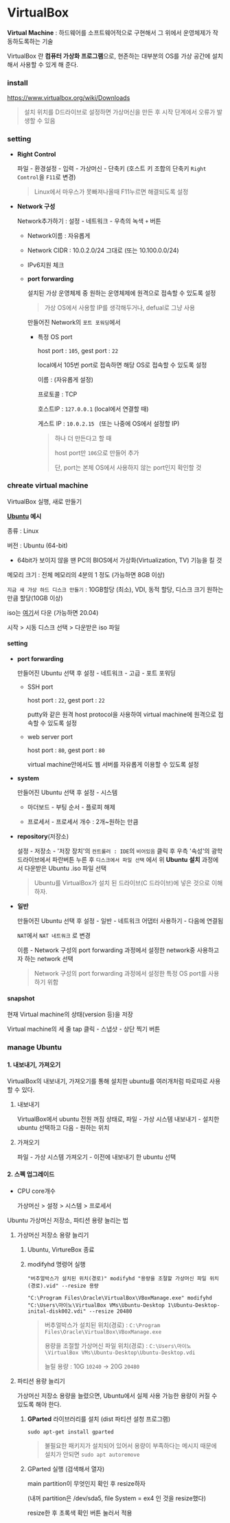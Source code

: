 # VirtualBox

**Virtual Machine** : 하드웨어를 소프트웨어적으로 구현해서 그 위에서 운영체제가 작동하도록하는 기술

VirtualBox 란 **컴퓨터 가상화 프로그램**으로, 현존하는 대부분의 OS를 가상 공간에 설치해서 사용할 수 있게 해 준다. 



### install

https://www.virtualbox.org/wiki/Downloads

> 설치 위치를 D드라이브로 설정하면 가상머신을 만든 후 시작 단계에서 오류가 발생할 수 있음





### setting

- **Right Control**

  파일 - 환경설정 - 입력 - 가상머신 - 단축키 (호스트 키 조합의 단축키 `Right Control`을 `F11`로 변경)

  > Linux에서 마우스가 못빠져나올때 F11누르면 해결되도록 설정

- **Network 구성**

  Network추가하기 : 설정 - 네트워크 - 우측의 녹색 `+` 버튼

  - Network이름 : 자유롭게

  - Network CIDR : 10.0.2.0/24 그대로 (또는 10.100.0.0/24)

  - IPv6지원 체크

  - **port forwarding**

    설치된 가상 운영체제 중 원하는 운영체제에 원격으로 접속할 수 있도록 설정

    > 가상 OS에서 사용할 IP를 생각해두거나, defual로 그냥 사용

    만들어진 Network의 `포트 포워딩`에서

    - 특정 OS port

      host port : `105`,  	gest port : `22`

      local에서 105번 port로 접속하면 해당 OS로 접속할 수 있도록 설정

      이름 : (자유롭게 설정)

      프로토콜 : TCP

      호스트IP : `127.0.0.1` (local에서 연결할 때)

      게스트 IP : `10.0.2.15 ` (또는 나중에 OS에서 설정할 IP)  

      > 하나 더 만든다고 할 때 
      >
      > host port만  `106`으로 만들어 추가 
      >
      > 단, port는 본체 OS에서 사용하지 않는 port인지 확인할 것 

    

    

### chreate virtual machine

VirtualBox 실행, 새로 만들기 

**[Ubuntu](https://ubuntu.com/#download) 예시**

종류 : Linux

버전 : Ubuntu (64-bit)

- 64bit가 보이지 않을 땐 PC의 BIOS에서 가상화(Virtualization, TV) 기능을 킬 것

메모리 크기 : 전체 메모리의 4분의 1 정도 (가능하면 8GB 이상)

`지금 새 가상 하드 디스크 만들기` : 10GB할당 (최소), VDI, 동적 할당, 디스크 크기 원하는 만큼 할당(10GB 이상)



iso는 [여기](https://releases.ubuntu.com/)서 다운 (가능하면 20.04)

시작 > 시동 디스크 선택 > 다운받은 iso 파일









#### setting

- **port forwarding**

  만들어진 Ubuntu 선택 후 설정 - 네트워크 - 고급 - 포트 포워딩

  - SSH port

    host port : `22`,  	gest port : `22`

    putty와 같은 원격 host protocol을 사용하여 virtual machine에 원격으로 접속할 수 있도록 설정

  - web server port

    host port : `80`,  	gest port : `80`

    virtual machine안에서도 웹 서버를 자유롭게 이용할 수 있도록 설정

- **system**

  만들어진 Ubuntu 선택 후 설정 - 시스템 

  - 마더보드 - 부팅 순서 - 플로피 해제

  - 프로세서 - 프로세서 개수 : 2개~원하는 만큼

- **repository**(저장소)

  설정 - 저장소  - '저장 장치'의 `컨트롤러 : IDE`의 `비어있음` 클릭 후 우측 '속성'의 광학 드라이브에서 파란버튼 누른 후 `디스크에서 파일 선택` 에서 위 **Ubuntu 설치** 과정에서 다운받은 Ubuntu .iso 파일 선택

  > Ubuntu를 VirtualBox가 설치 된 드라이브(C 드라이브)에 넣은 것으로 이해하자.

- **일반**

  만들어진 Ubuntu 선택 후 설정 - 일반 - 네트워크 어댑터 사용하기 - 다음에 연결됨

  `NAT`에서 `NAT 네트워크` 로 변경

  이름 - Network 구성의 port forwarding 과정에서 설정한 network중 사용하고자 하는 network 선택

  > Network 구성의 port forwarding 과정에서 설정한 특정 OS port를 사용하기 위함



#### snapshot

현재 Virtual machine의 상태(version 등)을 저장

Virtual machine의 세 줄 tap 클릭 - 스냅샷 - 상단 찍기 버튼



### manage Ubuntu

#### 1. 내보내기, 가져오기

VirtualBox의 내보내기, 가져오기를 통해 설치한 ubuntu를 여러개처럼 따로따로 사용할 수 있다.

1. 내보내기

   VirtualBox에서 ubuntu 전원 꺼짐 상태로, 파일 - 가상 시스템 내보내기 -  설치한 ubuntu 선택하고 다음 - 원하는 위치

2. 가져오기

   파일 - 가상 시스템 가져오기 -  이전에 내보내기 한 ubuntu 선택 



#### 2. 스펙 업그레이드

- CPU core개수 

  가상머신 > 설정 > 시스템 > 프로세서

  



Ubuntu 가상머신 저장소, 파티션 용량 늘리는 법

1. 가상머신 저장소 용량 늘리기

   1. Ubuntu, VirtureBox 종료

   2. modifyhd 명령어 실행

      `"버추얼박스가 설치된 위치(경로)" modifyhd "용량을 조절할 가상머신 파일 위치(경로).vid" --resize 용량`

      ```
      "C:\Program Files\Oracle\VirtualBox\VBoxManage.exe" modifyhd "C:\Users\마이노\VirtualBox VMs\Ubuntu-Desktop 1\Ubuntu-Desktop-inital-disk002.vdi" --resize 20480 
      ```

      > 버추얼박스가 설치된 위치(경로) : `C:\Program Files\Oracle\VirtualBox\VBoxManage.exe`
      >
      > 용량을 조절할 가상머신 파일 위치(경로) : `C:\Users\마이노\VirtualBox VMs\Ubuntu-Desktop\Ubuntu-Desktop.vdi`
      >
      > 늘릴 용량 : 10G `10240` -> 20G `20480`

2. 파티션 용량 늘리기

   가상머신 저장소 용량을 늘렸으면, Ubuntu에서 실제 사용 가능한 용량이 커질 수 있도록 해야 한다.

   1. **GParted** 라이브러리를 설치 (dist 파티션 설청 프로그램)

      ```
      sudo apt-get install gparted 
      ```

      > 불필요한 패키지가 설치되어 있어서 용량이 부족하다는 메시지 때문에 설치가 안되면 `sudo apt autoremove`

   2. GParted 실행 (검색해서 열자)

      main partition이 무엇인지 확인 후 resize하자

      (내꺼 partition은 /dev/sda5, file System = ex4 인 것을 resize했다)

      resize한 후 초록색 확인 버튼 눌러서 적용
